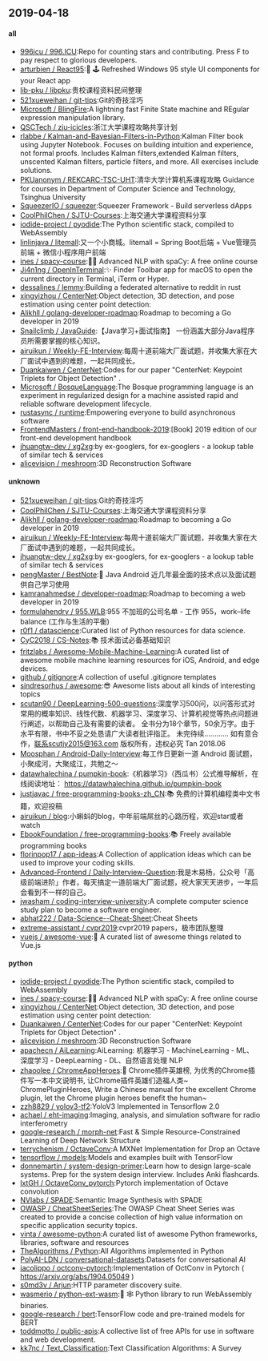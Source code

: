 ## 2019-04-18

#### all
* [996icu / 996.ICU](https://github.com/996icu/996.ICU):Repo for counting stars and contributing. Press F to pay respect to glorious developers.
* [arturbien / React95](https://github.com/arturbien/React95):🌈 🕹 Refreshed Windows 95 style UI components for your React app
* [lib-pku / libpku](https://github.com/lib-pku/libpku):贵校课程资料民间整理
* [521xueweihan / git-tips](https://github.com/521xueweihan/git-tips):Git的奇技淫巧
* [Microsoft / BlingFire](https://github.com/Microsoft/BlingFire):A lightning fast Finite State machine and REgular expression manipulation library.
* [QSCTech / zju-icicles](https://github.com/QSCTech/zju-icicles):浙江大学课程攻略共享计划
* [rlabbe / Kalman-and-Bayesian-Filters-in-Python](https://github.com/rlabbe/Kalman-and-Bayesian-Filters-in-Python):Kalman Filter book using Jupyter Notebook. Focuses on building intuition and experience, not formal proofs. Includes Kalman filters,extended Kalman filters, unscented Kalman filters, particle filters, and more. All exercises include solutions.
* [PKUanonym / REKCARC-TSC-UHT](https://github.com/PKUanonym/REKCARC-TSC-UHT):清华大学计算机系课程攻略 Guidance for courses in Department of Computer Science and Technology, Tsinghua University
* [SqueezerIO / squeezer](https://github.com/SqueezerIO/squeezer):Squeezer Framework - Build serverless dApps
* [CoolPhilChen / SJTU-Courses](https://github.com/CoolPhilChen/SJTU-Courses):上海交通大学课程资料分享
* [iodide-project / pyodide](https://github.com/iodide-project/pyodide):The Python scientific stack, compiled to WebAssembly
* [linlinjava / litemall](https://github.com/linlinjava/litemall):又一个小商城。litemall = Spring Boot后端 + Vue管理员前端 + 微信小程序用户前端
* [ines / spacy-course](https://github.com/ines/spacy-course):👩‍🏫 Advanced NLP with spaCy: A free online course
* [Ji4n1ng / OpenInTerminal](https://github.com/Ji4n1ng/OpenInTerminal):✨ Finder Toolbar app for macOS to open the current directory in Terminal, iTerm or Hyper.
* [dessalines / lemmy](https://github.com/dessalines/lemmy):Building a federated alternative to reddit in rust
* [xingyizhou / CenterNet](https://github.com/xingyizhou/CenterNet):Object detection, 3D detection, and pose estimation using center point detection:
* [Alikhll / golang-developer-roadmap](https://github.com/Alikhll/golang-developer-roadmap):Roadmap to becoming a Go developer in 2019
* [Snailclimb / JavaGuide](https://github.com/Snailclimb/JavaGuide):【Java学习+面试指南】 一份涵盖大部分Java程序员所需要掌握的核心知识。
* [airuikun / Weekly-FE-Interview](https://github.com/airuikun/Weekly-FE-Interview):每周十道前端大厂面试题，并收集大家在大厂面试中遇到的难题，一起共同成长。
* [Duankaiwen / CenterNet](https://github.com/Duankaiwen/CenterNet):Codes for our paper "CenterNet: Keypoint Triplets for Object Detection" .
* [Microsoft / BosqueLanguage](https://github.com/Microsoft/BosqueLanguage):The Bosque programming language is an experiment in regularized design for a machine assisted rapid and reliable software development lifecycle.
* [rustasync / runtime](https://github.com/rustasync/runtime):Empowering everyone to build asynchronous software
* [FrontendMasters / front-end-handbook-2019](https://github.com/FrontendMasters/front-end-handbook-2019):[Book] 2019 edition of our front-end development handbook
* [jhuangtw-dev / xg2xg](https://github.com/jhuangtw-dev/xg2xg):by ex-googlers, for ex-googlers - a lookup table of similar tech & services
* [alicevision / meshroom](https://github.com/alicevision/meshroom):3D Reconstruction Software

#### unknown
* [521xueweihan / git-tips](https://github.com/521xueweihan/git-tips):Git的奇技淫巧
* [CoolPhilChen / SJTU-Courses](https://github.com/CoolPhilChen/SJTU-Courses):上海交通大学课程资料分享
* [Alikhll / golang-developer-roadmap](https://github.com/Alikhll/golang-developer-roadmap):Roadmap to becoming a Go developer in 2019
* [airuikun / Weekly-FE-Interview](https://github.com/airuikun/Weekly-FE-Interview):每周十道前端大厂面试题，并收集大家在大厂面试中遇到的难题，一起共同成长。
* [jhuangtw-dev / xg2xg](https://github.com/jhuangtw-dev/xg2xg):by ex-googlers, for ex-googlers - a lookup table of similar tech & services
* [pengMaster / BestNote](https://github.com/pengMaster/BestNote):👊 Java Android 近几年最全面的技术点以及面试题 供自己学习使用
* [kamranahmedse / developer-roadmap](https://github.com/kamranahmedse/developer-roadmap):Roadmap to becoming a web developer in 2019
* [formulahendry / 955.WLB](https://github.com/formulahendry/955.WLB):955 不加班的公司名单 - 工作 955，work–life balance (工作与生活的平衡)
* [r0f1 / datascience](https://github.com/r0f1/datascience):Curated list of Python resources for data science.
* [CyC2018 / CS-Notes](https://github.com/CyC2018/CS-Notes):📚 技术面试必备基础知识
* [fritzlabs / Awesome-Mobile-Machine-Learning](https://github.com/fritzlabs/Awesome-Mobile-Machine-Learning):A curated list of awesome mobile machine learning resources for iOS, Android, and edge devices.
* [github / gitignore](https://github.com/github/gitignore):A collection of useful .gitignore templates
* [sindresorhus / awesome](https://github.com/sindresorhus/awesome):😎 Awesome lists about all kinds of interesting topics
* [scutan90 / DeepLearning-500-questions](https://github.com/scutan90/DeepLearning-500-questions):深度学习500问，以问答形式对常用的概率知识、线性代数、机器学习、深度学习、计算机视觉等热点问题进行阐述，以帮助自己及有需要的读者。 全书分为18个章节，50余万字。由于水平有限，书中不妥之处恳请广大读者批评指正。 未完待续............ 如有意合作，联系scutjy2015@163.com 版权所有，违权必究 Tan 2018.06
* [Moosphan / Android-Daily-Interview](https://github.com/Moosphan/Android-Daily-Interview):每工作日更新一道 Android 面试题，小聚成河，大聚成江，共勉之～
* [datawhalechina / pumpkin-book](https://github.com/datawhalechina/pumpkin-book):《机器学习》（西瓜书）公式推导解析，在线阅读地址： https://datawhalechina.github.io/pumpkin-book
* [justjavac / free-programming-books-zh_CN](https://github.com/justjavac/free-programming-books-zh_CN):📚 免费的计算机编程类中文书籍，欢迎投稿
* [airuikun / blog](https://github.com/airuikun/blog):小蝌蚪的blog，中年前端屌丝的心路历程，欢迎star或者watch
* [EbookFoundation / free-programming-books](https://github.com/EbookFoundation/free-programming-books):📚 Freely available programming books
* [florinpop17 / app-ideas](https://github.com/florinpop17/app-ideas):A Collection of application ideas which can be used to improve your coding skills.
* [Advanced-Frontend / Daily-Interview-Question](https://github.com/Advanced-Frontend/Daily-Interview-Question):我是木易杨，公众号「高级前端进阶」作者，每天搞定一道前端大厂面试题，祝大家天天进步，一年后会看到不一样的自己。
* [jwasham / coding-interview-university](https://github.com/jwasham/coding-interview-university):A complete computer science study plan to become a software engineer.
* [abhat222 / Data-Science--Cheat-Sheet](https://github.com/abhat222/Data-Science--Cheat-Sheet):Cheat Sheets
* [extreme-assistant / cvpr2019](https://github.com/extreme-assistant/cvpr2019):cvpr2019 papers，极市团队整理
* [vuejs / awesome-vue](https://github.com/vuejs/awesome-vue):🎉 A curated list of awesome things related to Vue.js

#### python
* [iodide-project / pyodide](https://github.com/iodide-project/pyodide):The Python scientific stack, compiled to WebAssembly
* [ines / spacy-course](https://github.com/ines/spacy-course):👩‍🏫 Advanced NLP with spaCy: A free online course
* [xingyizhou / CenterNet](https://github.com/xingyizhou/CenterNet):Object detection, 3D detection, and pose estimation using center point detection:
* [Duankaiwen / CenterNet](https://github.com/Duankaiwen/CenterNet):Codes for our paper "CenterNet: Keypoint Triplets for Object Detection" .
* [alicevision / meshroom](https://github.com/alicevision/meshroom):3D Reconstruction Software
* [apachecn / AiLearning](https://github.com/apachecn/AiLearning):AiLearning: 机器学习 - MachineLearning - ML、深度学习 - DeepLearning - DL、自然语言处理 NLP
* [zhaoolee / ChromeAppHeroes](https://github.com/zhaoolee/ChromeAppHeroes):🌈 Chrome插件英雄榜, 为优秀的Chrome插件写一本中文说明书, 让Chrome插件英雄们造福人类~ ChromePluginHeroes, Write a Chinese manual for the excellent Chrome plugin, let the Chrome plugin heroes benefit the human~
* [zzh8829 / yolov3-tf2](https://github.com/zzh8829/yolov3-tf2):YoloV3 Implemented in Tensorflow 2.0
* [achael / eht-imaging](https://github.com/achael/eht-imaging):Imaging, analysis, and simulation software for radio interferometry
* [google-research / morph-net](https://github.com/google-research/morph-net):Fast & Simple Resource-Constrained Learning of Deep Network Structure
* [terrychenism / OctaveConv](https://github.com/terrychenism/OctaveConv):A MXNet Implementation for Drop an Octave
* [tensorflow / models](https://github.com/tensorflow/models):Models and examples built with TensorFlow
* [donnemartin / system-design-primer](https://github.com/donnemartin/system-design-primer):Learn how to design large-scale systems. Prep for the system design interview. Includes Anki flashcards.
* [lxtGH / OctaveConv_pytorch](https://github.com/lxtGH/OctaveConv_pytorch):Pytorch implementation of Octave convolution
* [NVlabs / SPADE](https://github.com/NVlabs/SPADE):Semantic Image Synthesis with SPADE
* [OWASP / CheatSheetSeries](https://github.com/OWASP/CheatSheetSeries):The OWASP Cheat Sheet Series was created to provide a concise collection of high value information on specific application security topics.
* [vinta / awesome-python](https://github.com/vinta/awesome-python):A curated list of awesome Python frameworks, libraries, software and resources
* [TheAlgorithms / Python](https://github.com/TheAlgorithms/Python):All Algorithms implemented in Python
* [PolyAI-LDN / conversational-datasets](https://github.com/PolyAI-LDN/conversational-datasets):Datasets for conversational AI
* [iacolippo / octconv-pytorch](https://github.com/iacolippo/octconv-pytorch):Implementation of OctConv in Pytorch ( https://arxiv.org/abs/1904.05049 )
* [s0md3v / Arjun](https://github.com/s0md3v/Arjun):HTTP parameter discovery suite.
* [wasmerio / python-ext-wasm](https://github.com/wasmerio/python-ext-wasm):🐍 🕸 Python library to run WebAssembly binaries.
* [google-research / bert](https://github.com/google-research/bert):TensorFlow code and pre-trained models for BERT
* [toddmotto / public-apis](https://github.com/toddmotto/public-apis):A collective list of free APIs for use in software and web development.
* [kk7nc / Text_Classification](https://github.com/kk7nc/Text_Classification):Text Classification Algorithms: A Survey
